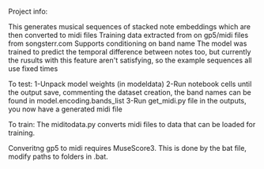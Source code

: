 Project info:

This generates musical sequences of stacked note embeddings which are then converted to midi files
Training data extracted from on gp5/midi files from songsterr.com
Supports conditioning on band name
The model was trained to predict the temporal difference between notes too, but currently the rusults with this feature aren't satisfying, so the example sequences all use fixed times

To test:
1-Unpack model weights (in modeldata)
2-Run notebook cells until the output save, commenting the dataset creation, the band names can be found in model.encoding.bands_list
3-Run get_midi.py file in the outputs, you now have a generated midi file

To train:
The miditodata.py converts midi files to data that can be loaded for training. 

Converitng gp5 to midi requires MuseScore3. This is done by the bat file, modify paths to folders in .bat.
